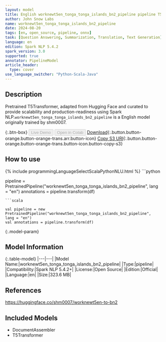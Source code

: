 ```yaml
---
layout: model
title: English worknewt5en_tonga_tonga_islands_bn2_pipeline pipeline T5Transformer from shm0007
author: John Snow Labs
name: worknewt5en_tonga_tonga_islands_bn2_pipeline
date: 2024-08-20
tags: [en, open_source, pipeline, onnx]
task: [Question Answering, Summarization, Translation, Text Generation]
language: en
edition: Spark NLP 5.4.2
spark_version: 3.0
supported: true
annotator: PipelineModel
article_header:
  type: cover
use_language_switcher: "Python-Scala-Java"
---
```


## Description

Pretrained T5Transformer, adapted from Hugging Face and curated to provide scalability and production-readiness using Spark NLP.`worknewt5en_tonga_tonga_islands_bn2_pipeline` is a English model originally trained by shm0007.

{:.btn-box}
<button class="button button-orange" disabled>Live Demo</button>
<button class="button button-orange" disabled>Open in Colab</button>
[Download](https://s3.amazonaws.com/auxdata.johnsnowlabs.com/public/models/worknewt5en_tonga_tonga_islands_bn2_pipeline_en_5.4.2_3.0_1724129387825.zip){:.button.button-orange.button-orange-trans.arr.button-icon}
[Copy S3 URI](s3://auxdata.johnsnowlabs.com/public/models/worknewt5en_tonga_tonga_islands_bn2_pipeline_en_5.4.2_3.0_1724129387825.zip){:.button.button-orange.button-orange-trans.button-icon.button-copy-s3}

## How to use



<div class="tabs-box" markdown="1">
{% include programmingLanguageSelectScalaPythonNLU.html %}
```python

pipeline = PretrainedPipeline("worknewt5en_tonga_tonga_islands_bn2_pipeline", lang = "en")
annotations =  pipeline.transform(df)   

```
```scala

val pipeline = new PretrainedPipeline("worknewt5en_tonga_tonga_islands_bn2_pipeline", lang = "en")
val annotations = pipeline.transform(df)

```
</div>

{:.model-param}
## Model Information

{:.table-model}
|---|---|
|Model Name:|worknewt5en_tonga_tonga_islands_bn2_pipeline|
|Type:|pipeline|
|Compatibility:|Spark NLP 5.4.2+|
|License:|Open Source|
|Edition:|Official|
|Language:|en|
|Size:|323.6 MB|

## References

https://huggingface.co/shm0007/worknewt5en-to-bn2

## Included Models

- DocumentAssembler
- T5Transformer